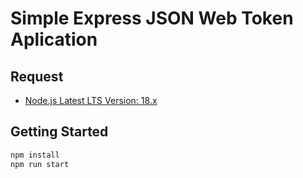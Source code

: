# Simple Express JSON Web Token Aplication

## Request

- [Node.js Latest LTS Version: 18.x](https://nodejs.org/en/download/)

## Getting Started

```sh
npm install
npm run start
```
